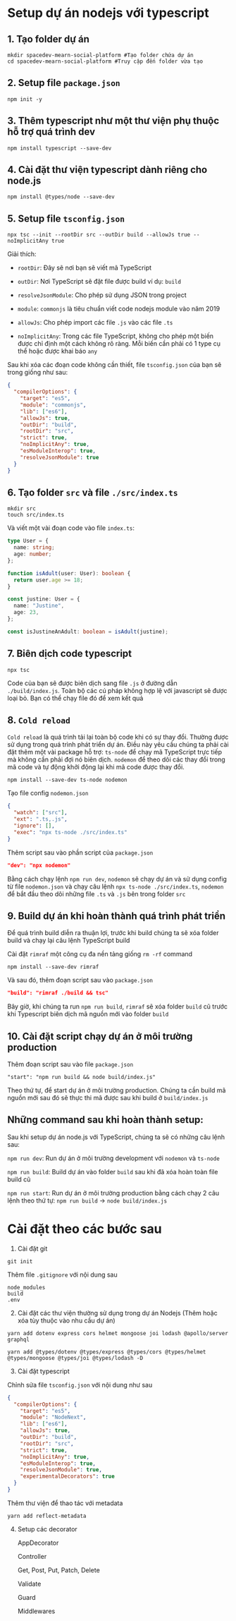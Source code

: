 # Setup dự án nodejs với typescript

## 1. Tạo folder dự án

```shell
mkdir spacedev-mearn-social-platform #Tạo folder chứa dự án
cd spacedev-mearn-social-platform #Truy cập đến folder vừa tạo
```

## 2. Setup file `package.json`

```shell
npm init -y
```

## 3. Thêm typescript như một thư viện phụ thuộc hỗ trợ quá trình dev

```shell
npm install typescript --save-dev
```

## 4. Cài đặt thư viện typescript dành riêng cho node.js

```shell
npm install @types/node --save-dev
```

## 5. Setup file `tsconfig.json`

```shell
npx tsc --init --rootDir src --outDir build --allowJs true --noImplicitAny true
```

Giải thích:

- `rootDir`: Đây sẽ nơi bạn sẽ viết mã TypeScript

- `outDir`: Nơi TypeScript sẽ đặt file được build ví dụ: `build`

- `resolveJsonModule`: Cho phép sử dụng JSON trong project

- `module`: `commonjs` là tiêu chuẩn viết code nodejs module vào năm 2019

- `allowJs`: Cho phép import các file `.js` vào các file `.ts`

- `noImplicitAny`: Trong các file TypeScript, không cho phép một biến được chỉ định một cách không rõ ràng. Mỗi biến cần phải có 1 type cụ thể hoặc được khai báo `any`

Sau khi xóa các đoạn code không cần thiết, file `tsconfig.json` của bạn sẽ trong giống như sau:

```json
{
  "compilerOptions": {
    "target": "es5",
    "module": "commonjs",
    "lib": ["es6"],
    "allowJs": true,
    "outDir": "build",
    "rootDir": "src",
    "strict": true,
    "noImplicitAny": true,
    "esModuleInterop": true,
    "resolveJsonModule": true
  }
}
```

## 6. Tạo folder `src` và file `./src/index.ts`

```shell
mkdir src
touch src/index.ts
```

Và viết một vài đoạn code vào file `index.ts`:

```typescript
type User = {
  name: string;
  age: number;
};

function isAdult(user: User): boolean {
  return user.age >= 18;
}

const justine: User = {
  name: "Justine",
  age: 23,
};

const isJustineAnAdult: boolean = isAdult(justine);
```

## 7. Biên dịch code typescript

```shell
npx tsc
```

Code của bạn sẽ được biên dịch sang file `.js` ở đường dẫn `./build/index.js`. Toàn bộ các cú pháp không hợp lệ với javascript sẽ được loại bỏ. Bạn có thể chạy file đó để xem kết quả

## 8. `Cold reload`

`Cold reload` là quá trình tải lại toàn bộ code khi có sự thay đổi. Thường được sử dụng trong quá trình phát triển dự án. Điều này yêu cầu chúng ta phải cài đặt thêm một vài package hỗ trợ: `ts-node` để chạy mã TypeScript trực tiếp mà không cần phải đợi nó biên dịch. `nodemon` để theo dõi các thay đổi trong mã code và tự động khởi động lại khi mã code được thay đổi.

```shell
npm install --save-dev ts-node nodemon
```

Tạo file config `nodemon.json`

```json
{
  "watch": ["src"],
  "ext": ".ts,.js",
  "ignore": [],
  "exec": "npx ts-node ./src/index.ts"
}
```

Thêm script sau vào phần script của `package.json`

```json
"dev": "npx nodemon"
```

Bằng cách chạy lệnh `npm run dev`, `nodemon` sẽ chạy dự án và sử dụng config từ file `nodemon.json` và chạy câu lệnh `npx ts-node ./src/index.ts`, `nodemon` để bắt đầu theo dõi những file `.ts` và `.js` bên trong folder `src`

## 9. Build dự án khi hoàn thành quá trình phát triển

Để quá trình build diễn ra thuận lợi, trước khi build chúng ta sẽ xóa folder build và chạy lại câu lệnh TypeScript build

Cài đặt `rimraf` một công cụ đa nền tảng giống `rm -rf` command

```shell
npm install --save-dev rimraf
```

Và sau đó, thêm đoạn script sau vào `package.json`

```json
"build": "rimraf ./build && tsc"
```

Bây giờ, khi chúng ta run `npm run build`, `rimraf` sẽ xóa folder `build` cũ trước khi Typescript biên dịch mã nguồn mới vào folder `build`

## 10. Cài đặt script chạy dự án ở môi trường production

Thêm đoạn script sau vào file `package.json`

```shell
"start": "npm run build && node build/index.js"
```

Theo thứ tự, để start dự án ở môi trường production. Chúng ta cần build mã nguồn mới sau đó sẽ thực thi mã được sau khi build ở `build/index.js`

## Những command sau khi hoàn thành setup:

Sau khi setup dự án node.js với TypeScript, chúng ta sẽ có những câu lệnh sau:

`npm run dev`: Run dự án ở môi trường development với `nodemon` và `ts-node`

`npm run build`: Build dự án vào folder `build` sau khi đã xóa hoàn toàn file build cũ

`npm run start`: Run dự án ở môi trường production bằng cách chạy 2 câu lệnh theo thứ tự: `npm run build` -> `node build/index.js`

# Cài đặt theo các bước sau

1. Cài đặt git

```shell
git init
```

Thêm file `.gitignore` với nội dung sau

```
node_modules
build
.env
```

2. Cài đặt các thư viện thường sử dụng trong dự án Nodejs (Thêm hoặc xóa tùy thuộc vào nhu cầu dự án)

```shell
yarn add dotenv express cors helmet mongoose joi lodash @apollo/server graphql

yarn add @types/dotenv @types/express @types/cors @types/helmet @types/mongoose @types/joi @types/lodash -D
```

3. Cài đặt typescript

Chỉnh sửa file `tsconfig.json` với nội dung như sau

```json
{
  "compilerOptions": {
    "target": "es5",
    "module": "NodeNext",
    "lib": ["es6"],
    "allowJs": true,
    "outDir": "build",
    "rootDir": "src",
    "strict": true,
    "noImplicitAny": true,
    "esModuleInterop": true,
    "resolveJsonModule": true,
    "experimentalDecorators": true
  }
}
```

Thêm thư viện để thao tác với metadata

```shell
yarn add reflect-metadata
```

4. Setup các decorator

   AppDecorator

   Controller

   Get, Post, Put, Patch, Delete

   Validate

   Guard

   Middlewares
